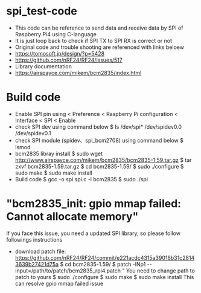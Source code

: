 # spi_test-code
- This code can be reference to send data and receive data by SPI of Raspberry Pi4 using C-language
- It is just loop back to check if SPI TX to SPI RX is correct or not
- Original code and trouble shooting are referenced with links beloew
- https://tomosoft.jp/design/?p=5428
- https://github.com/nRF24/RF24/issues/517
- Library documentation
- https://airspayce.com/mikem/bcm2835/index.html

# Build code
- Enable SPI pin using < Preference < Raspberry Pi configuration < Interface < SPI < Enable
- check SPI dev using command below
$ ls /dev/spi*
/dev/spidev0.0 /dev/spidev0.1
- check SPI module (spidev、spi_bcm2708) using command below
$ lsmod
- bcm2835 libray install
$ sudo wget http://www.airspayce.com/mikem/bcm2835/bcm2835-1.59.tar.gz
$ tar zxvf bcm2835-1.59.tar.gz
$ cd bcm2835-1.59/
$ sudo ./configure
$ sudo make
$ sudo make install
- Build code
$ gcc -o spi spi.c -l bcm2835
$ sudo ./spi

#  "bcm2835_init: gpio mmap failed: Cannot allocate memory" 
If you face this issue, you need a updated SPI library, so please follow followings instructions
- download patch file: https://github.com/nRF24/RF24/commit/e221acdc4315a39016b31c28143639b27421d75a
$ cd bcm2835-1.59/
$ patch -lNp1 --input=/path/to/patch/bcm2835_rpi4.patch " You need to change path to patch to yours
$ sudo ./configure
$ sudo make
$ sudo make install
This can resolve gpio mmap failed issue 
